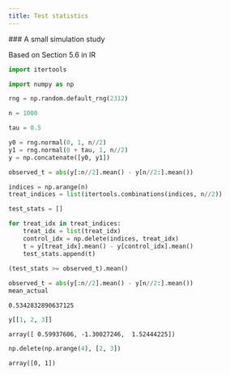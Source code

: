 ```yaml
---
title: Test statistics
---
```


### A small simulation study

Based on Section 5.6 in IR

``` python
import itertools

import numpy as np
```

``` python
rng = np.random.default_rng(2312)
```

``` python
n = 1000

tau = 0.5

y0 = rng.normal(0, 1, n//2)
y1 = rng.normal(0 + tau, 1, n//2)
y = np.concatenate([y0, y1])

observed_t = abs(y[:n//2].mean() - y[n//2:].mean())

indices = np.arange(n)
treat_indices = list(itertools.combinations(indices, n//2))

test_stats = []

for treat_idx in treat_indices:
    treat_idx = list(treat_idx)
    control_idx = np.delete(indices, treat_idx)
    t = y[treat_idx].mean() - y[control_idx].mean()
    test_stats.append(t)
    
(test_stats >= observed_t).mean()
```

``` python
observed_t = abs(y[:n//2].mean() - y[n//2:].mean())
mean_actual
```

    0.5342832890637125

``` python
y[[1, 2, 3]]
```

    array([ 0.59937606, -1.30027246,  1.52444225])

``` python
np.delete(np.arange(4), [2, 3])
```

    array([0, 1])
